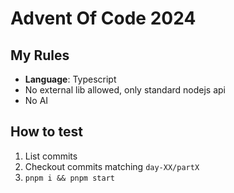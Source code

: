 # Advent Of Code 2024

## My Rules

- **Language**: Typescript
- No external lib allowed, only standard nodejs api
- No AI

## How to test

1. List commits
2. Checkout commits matching `day-XX/partX`
3. `pnpm i && pnpm start`

